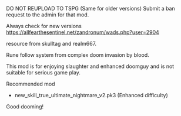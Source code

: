 

DO NOT REUPLOAD TO TSPG (Same for older versions)
Submit a ban request to the admin for that mod.

Always check for new versions
https://allfearthesentinel.net/zandronum/wads.php?user=2904

resource from skulltag and realm667.

Rune follow system from complex doom invasion by blood.

This mod is for enjoying slaughter and enhanced doomguy and is not suitable for serious game play.

Recommended mod
- new_skill_true_ultimate_nightmare_v2.pk3 (Enhanced difficulty)

Good dooming!